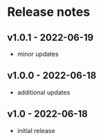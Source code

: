 # Release notes

## v1.0.1 - 2022-06-19

- minor updates

## v1.0.0 - 2022-06-18

- additional updates

## v1.0 - 2022-06-18

- initial release
